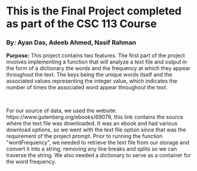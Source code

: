 # This is the Final Project completed as part of the CSC 113 Course
### By: Ayan Das, Adeeb Ahmed, Nasif Rahman

<p><b>Purpose:</b> This project contains two features. The first part of the project involves implementing a function that will analyze a text file and output in the form of a dictionary the words and the frequency at which they appear throughout the text. The keys being the unique words itself and the associated values representing the integer value, which indicates the number of times the associated word appear throughout the text.</p>

<br>

<p>For our source of data, we used the website: https://www.gutenberg.org/ebooks/69079, this link contains the source where the text file was downloaded. It was an ebook and had various download options, so we went with the text file option since that was the requirement of the project prompt. Prior to running the function "wordFrequency", we needed to retrieve the text file from our storage and convert it into a string, removing any line breaks and splits so we can traverse the string. We also needed a dictionary to serve as a container for the word frequency.</p>
